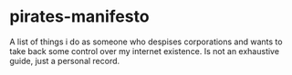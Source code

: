 # pirates-manifesto
A list of things i do as someone who despises corporations and wants to take back some control over my internet existence. Is not an exhaustive guide, just a personal record. 
